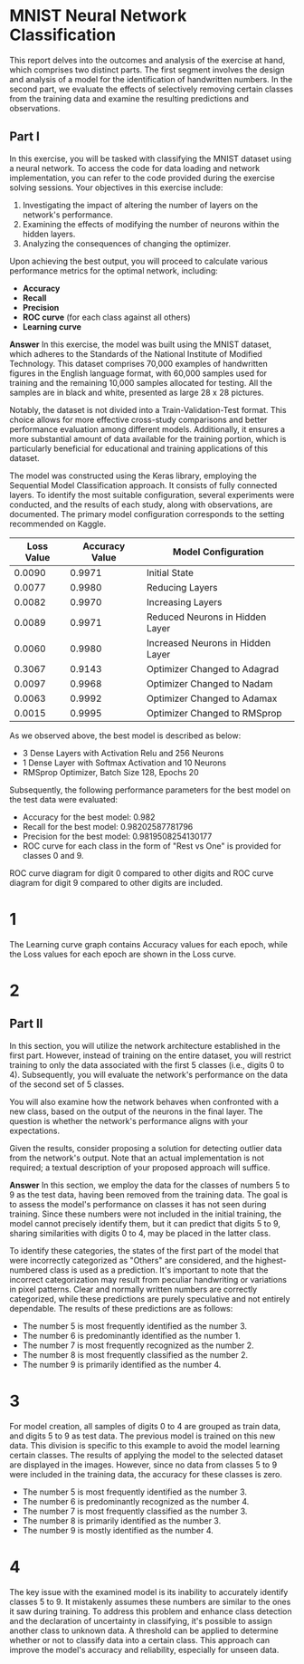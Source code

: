 # MNIST Neural Network Classification
This report delves into the outcomes and analysis of the exercise at hand, which comprises two distinct parts. The first segment involves the design and analysis of a model for the identification of handwritten numbers. In the second part, we evaluate the effects of selectively removing certain classes from the training data and examine the resulting predictions and observations.

## Part I

In this exercise, you will be tasked with classifying the MNIST dataset using a neural network. To access the code for data loading and network implementation, you can refer to the code provided during the exercise solving sessions. Your objectives in this exercise include:

1. Investigating the impact of altering the number of layers on the network's performance.
2. Examining the effects of modifying the number of neurons within the hidden layers.
3. Analyzing the consequences of changing the optimizer.

Upon achieving the best output, you will proceed to calculate various performance metrics for the optimal network, including:

- **Accuracy**
- **Recall**
- **Precision**
- **ROC curve** (for each class against all others)
- **Learning curve**

**Answer**
In this exercise, the model was built using the MNIST dataset, which adheres to the Standards of the National Institute of Modified Technology. This dataset comprises 70,000 examples of handwritten figures in the English language format, with 60,000 samples used for training and the remaining 10,000 samples allocated for testing. All the samples are in black and white, presented as large 28 x 28 pictures. 

Notably, the dataset is not divided into a Train-Validation-Test format. This choice allows for more effective cross-study comparisons and better performance evaluation among different models. Additionally, it ensures a more substantial amount of data available for the training portion, which is particularly beneficial for educational and training applications of this dataset.

The model was constructed using the Keras library, employing the Sequential Model Classification approach. It consists of fully connected layers. To identify the most suitable configuration, several experiments were conducted, and the results of each study, along with observations, are documented. The primary model configuration corresponds to the setting recommended on Kaggle.

| Loss Value | Accuracy Value | Model Configuration |
|------------|----------------|---------------------|
| 0.0090     | 0.9971         | Initial State       |
| 0.0077     | 0.9980         | Reducing Layers     |
| 0.0082     | 0.9970         | Increasing Layers   |
| 0.0089     | 0.9971         | Reduced Neurons in Hidden Layer |
| 0.0060     | 0.9980         | Increased Neurons in Hidden Layer |
| 0.3067     | 0.9143         | Optimizer Changed to Adagrad |
| 0.0097     | 0.9968         | Optimizer Changed to Nadam |
| 0.0063     | 0.9992         | Optimizer Changed to Adamax |
| 0.0015     | 0.9995         | Optimizer Changed to RMSprop |

As we observed above, the best model is described as below:
- 3 Dense Layers with Activation Relu and 256 Neurons
- 1 Dense Layer with Softmax Activation and 10 Neurons
- RMSprop Optimizer, Batch Size 128, Epochs 20

Subsequently, the following performance parameters for the best model on the test data were evaluated:

- Accuracy for the best model: 0.982
- Recall for the best model: 0.98202587781796
- Precision for the best model: 0.9819508254130177
- ROC curve for each class in the form of "Rest vs One" is provided for classes 0 and 9.

ROC curve diagram for digit 0 compared to other digits and ROC curve diagram for digit 9 compared to other digits are included.
# 1

The Learning curve graph contains Accuracy values for each epoch, while the Loss values for each epoch are shown in the Loss curve.
# 2

## Part II

In this section, you will utilize the network architecture established in the first part. However, instead of training on the entire dataset, you will restrict training to only the data associated with the first 5 classes (i.e., digits 0 to 4). Subsequently, you will evaluate the network's performance on the data of the second set of 5 classes. 

You will also examine how the network behaves when confronted with a new class, based on the output of the neurons in the final layer. The question is whether the network's performance aligns with your expectations.

Given the results, consider proposing a solution for detecting outlier data from the network's output. Note that an actual implementation is not required; a textual description of your proposed approach will suffice.

**Answer**
In this section, we employ the data for the classes of numbers 5 to 9 as the test data, having been removed from the training data. The goal is to assess the model's performance on classes it has not seen during training. Since these numbers were not included in the initial training, the model cannot precisely identify them, but it can predict that digits 5 to 9, sharing similarities with digits 0 to 4, may be placed in the latter class.

To identify these categories, the states of the first part of the model that were incorrectly categorized as "Others" are considered, and the highest-numbered class is used as a prediction. It's important to note that the incorrect categorization may result from peculiar handwriting or variations in pixel patterns. Clear and normally written numbers are correctly categorized, while these predictions are purely speculative and not entirely dependable. The results of these predictions are as follows:

- The number 5 is most frequently identified as the number 3.
- The number 6 is predominantly identified as the number 1.
- The number 7 is most frequently recognized as the number 2.
- The number 8 is most frequently classified as the number 2.
- The number 9 is primarily identified as the number 4.

# 3

For model creation, all samples of digits 0 to 4 are grouped as train data, and digits 5 to 9 as test data. The previous model is trained on this new data. This division is specific to this example to avoid the model learning certain classes. The results of applying the model to the selected dataset are displayed in the images. However, since no data from classes 5 to 9 were included in the training data, the accuracy for these classes is zero. 

- The number 5 is most frequently identified as the number 3.
- The number 6 is predominantly recognized as the number 4.
- The number 7 is most frequently classified as the number 3.
- The number 8 is primarily identified as the number 3.
- The number 9 is mostly identified as the number 4.

# 4

The key issue with the examined model is its inability to accurately identify classes 5 to 9. It mistakenly assumes these numbers are similar to the ones it saw during training. To address this problem and enhance class detection and the declaration of uncertainty in classifying, it's possible to assign another class to unknown data. A threshold can be applied to determine whether or not to classify data into a certain class. This approach can improve the model's accuracy and reliability, especially for unseen data.
